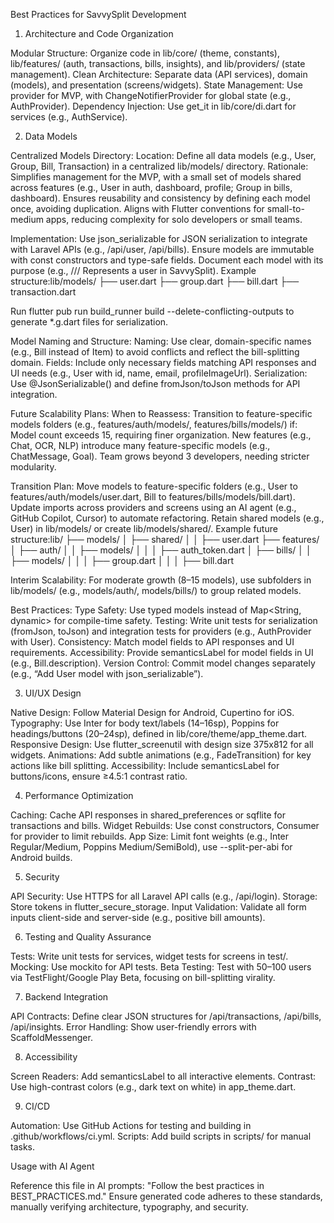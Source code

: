 <!-- # Best Practices for SavvySplit Development

## 1. Architecture and Code Organization
- **Modular Structure**: Organize code in `lib/core/` (theme, constants), `lib/features/` (auth, transactions, bills, insights), and `lib/providers/` (state management).
- **Clean Architecture**: Separate data (API services), domain (models), and presentation (screens/widgets).
- **State Management**: Use `provider` for MVP, with `ChangeNotifierProvider` for global state (e.g., AuthProvider).
- **Dependency Injection**: Use `get_it` in `lib/core/di.dart` for services (e.g., AuthService).

## 2. UI/UX Design
- **Native Design**: Follow Material Design for Android, Cupertino for iOS.
- **Typography**: Use Inter for body text/labels (14–16sp), Poppins for headings/buttons (20–24sp), defined in `lib/core/theme/app_theme.dart`.
- **Responsive Design**: Use `flutter_screenutil` with design size 375x812 for all widgets.
- **Animations**: Add subtle animations (e.g., FadeTransition) for key actions like bill splitting.
- **Accessibility**: Include `semanticsLabel` for buttons/icons, ensure ≥4.5:1 contrast ratio.

## 3. Performance Optimization
- **Caching**: Cache API responses in `shared_preferences` or `sqflite` for transactions and bills.
- **Widget Rebuilds**: Use `const` constructors, `Consumer` for `provider` to limit rebuilds.
- **App Size**: Limit font weights (e.g., Inter Regular/Medium, Poppins Medium/SemiBold), use `--split-per-abi` for Android builds.

## 4. Security
- **API Security**: Use HTTPS for all Laravel API calls (e.g., `/api/login`).
- **Storage**: Store tokens in `flutter_secure_storage`.
- **Input Validation**: Validate all form inputs client-side and server-side (e.g., positive bill amounts).

## 5. Testing and Quality Assurance
- **Tests**: Write unit tests for services, widget tests for screens in `test/`.
- **Mocking**: Use `mockito` for API tests.
- **Beta Testing**: Test with 50–100 users via TestFlight/Google Play Beta, focusing on bill-splitting virality.

## 6. Backend Integration
- **API Contracts**: Define clear JSON structures for `/api/transactions`, `/api/bills`, `/api/insights`.
- **Error Handling**: Show user-friendly errors with `ScaffoldMessenger`.

## 7. Accessibility
- **Screen Readers**: Add `semanticsLabel` to all interactive elements.
- **Contrast**: Use high-contrast colors (e.g., dark text on white) in `app_theme.dart`.

## 8. CI/CD
- **Automation**: Use GitHub Actions for testing and building in `.github/workflows/ci.yml`.
- **Scripts**: Add build scripts in `scripts/` for manual tasks.

## Usage with AI Agent
- Reference this file in AI prompts: "Follow the best practices in BEST_PRACTICES.md."
- Ensure generated code adheres to these standards, manually verifying architecture, typography, and security. -->



Best Practices for SavvySplit Development
1. Architecture and Code Organization

Modular Structure: Organize code in lib/core/ (theme, constants), lib/features/ (auth, transactions, bills, insights), and lib/providers/ (state management).
Clean Architecture: Separate data (API services), domain (models), and presentation (screens/widgets).
State Management: Use provider for MVP, with ChangeNotifierProvider for global state (e.g., AuthProvider).
Dependency Injection: Use get_it in lib/core/di.dart for services (e.g., AuthService).

2. Data Models

Centralized Models Directory:
Location: Define all data models (e.g., User, Group, Bill, Transaction) in a centralized lib/models/ directory.
Rationale:
Simplifies management for the MVP, with a small set of models shared across features (e.g., User in auth, dashboard, profile; Group in bills, dashboard).
Ensures reusability and consistency by defining each model once, avoiding duplication.
Aligns with Flutter conventions for small-to-medium apps, reducing complexity for solo developers or small teams.


Implementation:
Use json_serializable for JSON serialization to integrate with Laravel APIs (e.g., /api/user, /api/bills).
Ensure models are immutable with const constructors and type-safe fields.
Document each model with its purpose (e.g., /// Represents a user in SavvySplit).
Example structure:lib/models/
├── user.dart
├── group.dart
├── bill.dart
├── transaction.dart


Run flutter pub run build_runner build --delete-conflicting-outputs to generate *.g.dart files for serialization.




Model Naming and Structure:
Naming: Use clear, domain-specific names (e.g., Bill instead of Item) to avoid conflicts and reflect the bill-splitting domain.
Fields: Include only necessary fields matching API responses and UI needs (e.g., User with id, name, email, profileImageUrl).
Serialization: Use @JsonSerializable() and define fromJson/toJson methods for API integration.


Future Scalability Plans:
When to Reassess: Transition to feature-specific models folders (e.g., features/auth/models/, features/bills/models/) if:
Model count exceeds 15, requiring finer organization.
New features (e.g., Chat, OCR, NLP) introduce many feature-specific models (e.g., ChatMessage, Goal).
Team grows beyond 3 developers, needing stricter modularity.


Transition Plan:
Move models to feature-specific folders (e.g., User to features/auth/models/user.dart, Bill to features/bills/models/bill.dart).
Update imports across providers and screens using an AI agent (e.g., GitHub Copilot, Cursor) to automate refactoring.
Retain shared models (e.g., User) in lib/models/ or create lib/models/shared/.
Example future structure:lib/
├── models/
│   ├── shared/
│   │   ├── user.dart
├── features/
│   ├── auth/
│   │   ├── models/
│   │   │   ├── auth_token.dart
│   ├── bills/
│   │   ├── models/
│   │   │   ├── group.dart
│   │   │   ├── bill.dart




Interim Scalability: For moderate growth (8–15 models), use subfolders in lib/models/ (e.g., models/auth/, models/bills/) to group related models.


Best Practices:
Type Safety: Use typed models instead of Map<String, dynamic> for compile-time safety.
Testing: Write unit tests for serialization (fromJson, toJson) and integration tests for providers (e.g., AuthProvider with User).
Consistency: Match model fields to API responses and UI requirements.
Accessibility: Provide semanticsLabel for model fields in UI (e.g., Bill.description).
Version Control: Commit model changes separately (e.g., “Add User model with json_serializable”).



3. UI/UX Design

Native Design: Follow Material Design for Android, Cupertino for iOS.
Typography: Use Inter for body text/labels (14–16sp), Poppins for headings/buttons (20–24sp), defined in lib/core/theme/app_theme.dart.
Responsive Design: Use flutter_screenutil with design size 375x812 for all widgets.
Animations: Add subtle animations (e.g., FadeTransition) for key actions like bill splitting.
Accessibility: Include semanticsLabel for buttons/icons, ensure ≥4.5:1 contrast ratio.

4. Performance Optimization

Caching: Cache API responses in shared_preferences or sqflite for transactions and bills.
Widget Rebuilds: Use const constructors, Consumer for provider to limit rebuilds.
App Size: Limit font weights (e.g., Inter Regular/Medium, Poppins Medium/SemiBold), use --split-per-abi for Android builds.

5. Security

API Security: Use HTTPS for all Laravel API calls (e.g., /api/login).
Storage: Store tokens in flutter_secure_storage.
Input Validation: Validate all form inputs client-side and server-side (e.g., positive bill amounts).

6. Testing and Quality Assurance

Tests: Write unit tests for services, widget tests for screens in test/.
Mocking: Use mockito for API tests.
Beta Testing: Test with 50–100 users via TestFlight/Google Play Beta, focusing on bill-splitting virality.

7. Backend Integration

API Contracts: Define clear JSON structures for /api/transactions, /api/bills, /api/insights.
Error Handling: Show user-friendly errors with ScaffoldMessenger.

8. Accessibility

Screen Readers: Add semanticsLabel to all interactive elements.
Contrast: Use high-contrast colors (e.g., dark text on white) in app_theme.dart.

9. CI/CD

Automation: Use GitHub Actions for testing and building in .github/workflows/ci.yml.
Scripts: Add build scripts in scripts/ for manual tasks.

Usage with AI Agent

Reference this file in AI prompts: "Follow the best practices in BEST_PRACTICES.md."
Ensure generated code adheres to these standards, manually verifying architecture, typography, and security.

